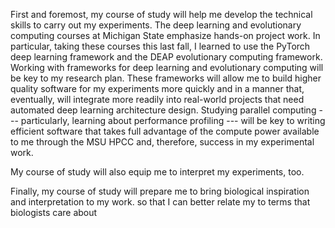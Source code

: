 First and foremost, my course of study will help me develop the technical skills to carry out my experiments.
The deep learning and evolutionary computing courses at Michigan State emphasize hands-on project work.
In particular, taking these courses this last fall, I learned to use the PyTorch deep learning framework and the DEAP evolutionary computing framework.
Working with frameworks for deep learning and evolutionary computing will be key to my research plan.
These frameworks will allow me to build higher quality software for my experiments more quickly and in a manner that, eventually, will integrate more readily into real-world projects that need automated deep learning architecture design.
Studying parallel computing --- particularly, learning about performance profiling --- will be key to writing efficient software that takes full advantage of the compute power available to me through the MSU HPCC and, therefore, success in my experimental work.

My course of study will also equip me to interpret my experiments, too.

Finally, my course of study will prepare me to bring biological inspiration and interpretation to my work.
so that I can better relate my to terms that biologists care about
